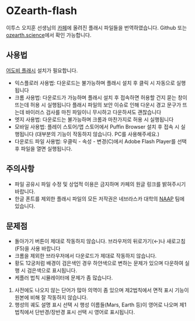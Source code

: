 # OZearth-flash
이투스 오지훈 선생님의 [카페](https://cafe.naver.com/ozearth "카페")에 올려진 플래시 파일들을 번역하였습니다.
Github 또는 [ozearth.science](ozearth.science "ozearth.science")에서 확인 가능합니다.

## 사용법
[어도비 플래시](https://get.adobe.com/kr/flashplayer "어도비 플래시") 설치가 필요합니다.
- 익스플로러 사용법: 다운로드는 불가능하며 플래시 설치 후 클릭 시 자동으로 실행됩니다
- 크롬 사용법: 다운로드가 가능하며 플래시 설치 후 접속하면 허용할 건지 묻는 창이 뜨는데 허용 시 실행됩니다
플래시 파일의 보안 이슈로 인해 다운시 경고 문구가 뜨는데 바이러스 검사를 마친 파일이니 무시하고 다운하셔도 괜찮습니다
- 엣지 사용법: 다운로드는 불가능하며 크롬과 마찬가지로 허용 시 실행됩니다
- 모바일 사용법: 플레이 스토어/앱 스토어에서 Puffin Browser 설치 후 접속 시 실행됩니다 (대부분의 기능이 작동하지 않습니다. PC를 사용해주세요.)
- 다운로드 파일 사용법: 우클릭 - 속성 - 변경(C)에서 Adobe Flash Player를 선택 후 파일을 열면 실행됩니다.

## 주의사항
- 파일 공유시 파일 수정 및 상업적 이용은 금지하며 카페의 원글 링크를 밝혀주시기 바랍니다.
- 한글 폰트를 제외한 플래시 파일의 모든 저작권은 네브라스카 대학의 [NAAP](https://astro.unl.edu/naap/ "NAAP") 팀에 있습니다.

## 문제점
- 돌아가기 버튼이 제대로 작동하지 않습니다. 브라우저의 뒤로가기(←)나 새로고침(F5)을 사용 바랍니다
- 크롬을 제외한 브라우저에서 다운로드가 제대로 작동하지 않습니다.
- 황도 12궁처럼 배경이 검은색인 경우 하얀색으로 변하는 문제가 있으며 다운하여 실행 시 검은색으로 표시됩니다.
- 케플러 법칙 시뮬레이터에 문제가 좀 많습니다.
1. 사전에도 나오지 않는 단어가 많아 의역이 좀 있으며 제2법칙에서 면적 표시 기능이 원본에 비해 잘 작동하지 않습니다.
1. 행성의 궤도 설명 표시 선택 시 행성 이름들(Mars, Earth 등)이 영어로 나오며 제1법칙에서 단반경/장반경 표시 선택 시 영어로 표시됩니다.
